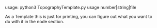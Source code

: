 usage: python3 TopographyTemplate.py usage number|string|file

As a Template this is just for printing, you can figure out what you want to do with it in the node section.
